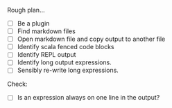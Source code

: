 Rough plan...

- [ ] Be a plugin
- [ ] Find markdown files
- [ ] Open markdown file and copy output to another file
- [ ] Identify scala fenced code blocks
- [ ] Identify REPL output
- [ ] Identify long output expressions.
- [ ] Sensibly re-write long expressions.

Check:

- [ ] Is an expression always on one line in the output?
